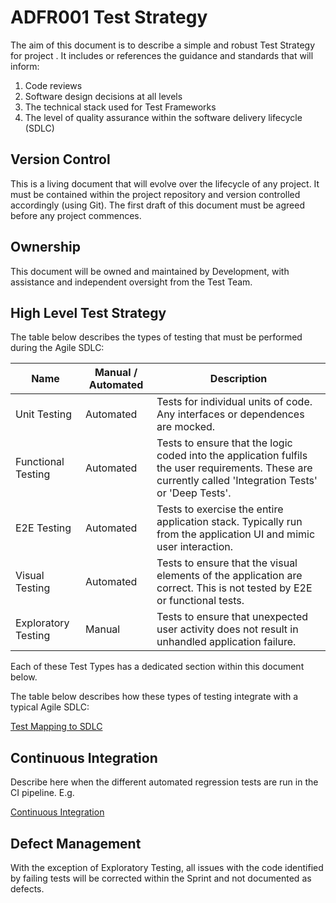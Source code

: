 # ADFR001 Test Strategy

The aim of this document is to describe a simple and robust Test Strategy for project *<Project Name>*. It includes or references the guidance and standards that will inform:

1. Code reviews 
2. Software design decisions at all levels
3. The technical stack used for Test Frameworks
4. The level of quality assurance within the software delivery lifecycle (SDLC)

## **Version Control**

This is a living document that will evolve over the lifecycle of any project. It must be contained within the project repository and version controlled accordingly (using Git). The first draft of this document must be agreed before any project commences. 

## **Ownership**

This document will be owned and maintained by Development, with assistance and independent oversight from the Test Team.

## **High Level Test Strategy**

The table below describes the types of testing that must be performed during the Agile SDLC:

| Name               | Manual / Automated | Description |
|--------------------|--------------------|-------------|
| Unit Testing | Automated | Tests for individual units of code. Any interfaces or dependences are mocked.|
| Functional Testing | Automated | Tests to ensure that the logic coded into the application fulfils the user requirements. These are currently called 'Integration Tests' or 'Deep Tests'.|
| E2E Testing | Automated | Tests to exercise the entire application stack. Typically run from the application UI and mimic user interaction. |
| Visual Testing | Automated | Tests to ensure that the visual elements of the application are correct. This is not tested by E2E or functional tests. |
| Exploratory Testing | Manual | Tests to ensure that unexpected user activity does not result in unhandled application failure. |

Each of these Test Types has a dedicated section within this document below.

The table below describes how these types of testing integrate with a typical Agile SDLC:

[Test Mapping to SDLC](https://www.notion.so/17135a142d6d4f87b0477733f3c3c6fc)

## **Continuous Integration**

Describe here when the different automated regression tests are run in the CI pipeline. E.g.

[Continuous Integration](https://www.notion.so/b7911703e0d2401284ea3fa3a9851613)

## **Defect Management**

With the exception of Exploratory Testing, all issues with the code identified by failing tests will be corrected within the Sprint and not documented as defects.